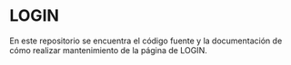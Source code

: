 # LOGIN
En este repositorio se encuentra el código fuente y la documentación de cómo realizar mantenimiento de la página de LOGIN.
